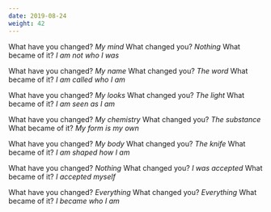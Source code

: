```yaml
---
date: 2019-08-24
weight: 42
---
```


<div class="verse">What have you changed?
    <em>My mind</em>
What changed you?
    <em>Nothing</em>
What became of it?
    <em>I am not who I was</em>

What have you changed?
    <em>My name</em>
What changed you?
    <em>The word</em>
What became of it?
    <em>I am called who I am</em>

What have you changed?
    <em>My looks</em>
What changed you?
    <em>The light</em>
What became of it?
    <em>I am seen as I am</em>

What have you changed?
    <em>My chemistry</em>
What changed you?
    <em>The substance</em>
What became of it?
    <em>My form is my own</em>

What have you changed?
    <em>My body</em>
What changed you?
    <em>The knife</em>
What became of it?
    <em>I am shaped how I am</em>

What have you changed?
    <em>Nothing</em>
What changed you?
    <em>I was accepted</em>
What became of it?
    <em>I accepted myself</em>

What have you changed?
    <em>Everything</em>
What changed you?
    <em>Everything</em>
What became of it?
    <em>I became who I am</em></div>
